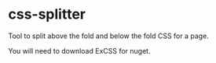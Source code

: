 # css-splitter
Tool to split above the fold and below the fold CSS for a page.

You will need to download ExCSS for nuget.
